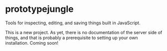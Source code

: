prototypejungle
===============

Tools for inspecting, editing, and saving things built in JavaScript.


This is a new project. As yet, there is no documentation of the server side of things, and that is probably a 
prerequisite to setting up your own installation.  Coming soon!

